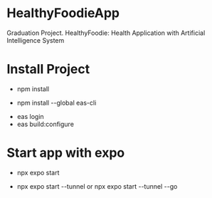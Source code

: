 # HealthyFoodieApp

Graduation Project. HealthyFoodie: Health Application with Artificial Intelligence System

# Install Project
<!-- install package -->
- npm install
<!-- install eas -->
- npm install --global eas-cli
<!-- login and build your eas config -->
- eas login
- eas build:configure

# Start app with expo
- npx expo start 
<!-- if you can't start with <npx expo start> use this command -->
- npx expo start --tunnel or npx expo start --tunnel --go

